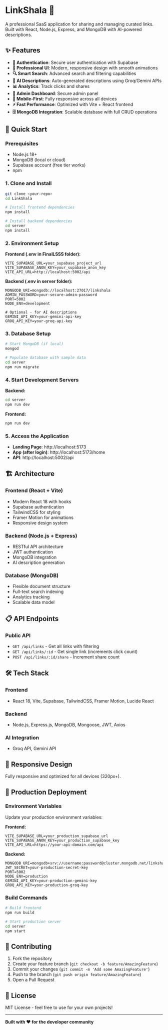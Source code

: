 # LinkShala 🚀

A professional SaaS application for sharing and managing curated links. Built with React, Node.js, Express, and MongoDB with AI-powered descriptions.

## ✨ Features

- **🔐 Authentication**: Secure user authentication with Supabase
- **🎨 Professional UI**: Modern, responsive design with smooth animations
- **🔍 Smart Search**: Advanced search and filtering capabilities
- **🤖 AI Descriptions**: Auto-generated descriptions using Groq/Gemini APIs
- **📊 Analytics**: Track clicks and shares
- **🔐 Admin Dashboard**: Secure admin panel 
- **📱 Mobile-First**: Fully responsive across all devices
- **⚡ Fast Performance**: Optimized with Vite + React frontend
- **🗄️ MongoDB Integration**: Scalable database with full CRUD operations

## 🚀 Quick Start

### Prerequisites
- Node.js 18+
- MongoDB (local or cloud)
- Supabase account (free tier works)
- npm 

### 1. Clone and Install
```bash
git clone <your-repo>
cd LinkShala

# Install frontend dependencies
npm install

# Install backend dependencies
cd server
npm install
```

### 2. Environment Setup

**Frontend (.env in FinalLSSS folder):**
```env
VITE_SUPABASE_URL=your_supabase_project_url
VITE_SUPABASE_ANON_KEY=your_supabase_anon_key
VITE_API_URL=http://localhost:5002/api
```

**Backend (.env in server folder):**
```env
MONGODB_URI=mongodb://localhost:27017/linkshala
ADMIN_PASSWORD=your-secure-admin-password
PORT=5002
NODE_ENV=development

# Optional - for AI descriptions
GEMINI_API_KEY=your-gemini-api-key
GROQ_API_KEY=your-groq-api-key
```



### 3. Database Setup
```bash
# Start MongoDB (if local)
mongod

# Populate database with sample data
cd server
npm run migrate
```

### 4. Start Development Servers

**Backend:**
```bash
cd server
npm run dev
```

**Frontend:**
```bash
npm run dev
```

### 5. Access the Application
- **Landing Page**: http://localhost:5173
- **App (after login)**: http://localhost:5173/home
- **API**: http://localhost:5002/api

## 🏗️ Architecture

### Frontend (React + Vite)
- Modern React 18 with hooks
- Supabase authentication
- TailwindCSS for styling
- Framer Motion for animations
- Responsive design system

### Backend (Node.js + Express)
- RESTful API architecture
- JWT authentication
- MongoDB integration
- AI description generation

### Database (MongoDB)
- Flexible document structure
- Full-text search indexing
- Analytics tracking
- Scalable data model

## 📋 API Endpoints

### Public API
- `GET /api/links` - Get all links with filtering
- `GET /api/links/:id` - Get single link (increments click count)
- `POST /api/links/:id/share` - Increment share count


## 🛠 Tech Stack

### Frontend
- React 18, Vite, Supabase, TailwindCSS, Framer Motion, Lucide React

### Backend
- Node.js, Express.js, MongoDB, Mongoose, JWT, Axios

### AI Integration
- Groq API, Gemini API

## 📱 Responsive Design

Fully responsive and optimized for all devices (320px+).

## 🚀 Production Deployment

### Environment Variables
Update your production environment variables:

**Frontend:**
```env
VITE_SUPABASE_URL=your_production_supabase_url
VITE_SUPABASE_ANON_KEY=your_production_supabase_key
VITE_API_URL=https://your-api-domain.com/api
```

**Backend:**
```env
MONGODB_URI=mongodb+srv://username:password@cluster.mongodb.net/linkshala
JWT_SECRET=your-production-secret-key
PORT=5002
NODE_ENV=production
GEMINI_API_KEY=your-production-gemini-key
GROQ_API_KEY=your-production-groq-key
```

### Build Commands
```bash
# Build frontend
npm run build

# Start production server
cd server
npm start
```

## 🤝 Contributing

1. Fork the repository
2. Create your feature branch (`git checkout -b feature/AmazingFeature`)
3. Commit your changes (`git commit -m 'Add some AmazingFeature'`)
4. Push to the branch (`git push origin feature/AmazingFeature`)
5. Open a Pull Request

## 📄 License

MIT License - feel free to use for your own projects!

---

**Built with ❤️ for the developer community**
